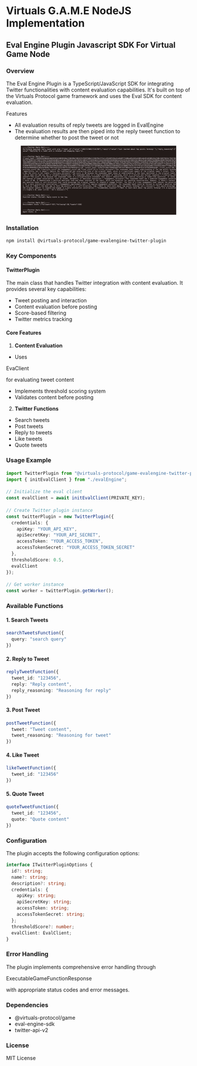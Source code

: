 # Virtuals G.A.M.E NodeJS Implementation

## Eval Engine Plugin Javascript SDK For Virtual Game Node

### Overview

The Eval Engine Plugin is a TypeScript/JavaScript SDK for integrating Twitter functionalities with content evaluation capabilities. It's built on top of the Virtuals Protocol game framework and uses the Eval SDK for content evaluation.



Features

* All evaluation results of reply tweets are logged in EvalEngine
* The evaluation results are then piped into the reply tweet function to determine whether to post the tweet or not

<figure><img src="../.gitbook/assets/image.png" alt=""><figcaption></figcaption></figure>





### Installation

```bash
npm install @virtuals-protocol/game-evalengine-twitter-plugin
```

### Key Components

#### TwitterPlugin

The main class that handles Twitter integration with content evaluation. It provides several key capabilities:

* Tweet posting and interaction
* Content evaluation before posting
* Score-based filtering
* Twitter metrics tracking

#### Core Features

1. **Content Evaluation**

* Uses

EvaClient

for evaluating tweet content

* Implements threshold scoring system
* Validates content before posting

2. **Twitter Functions**

* Search tweets
* Post tweets
* Reply to tweets
* Like tweets
* Quote tweets

### Usage Example

```typescript
import TwitterPlugin from "@virtuals-protocol/game-evalengine-twitter-plugin";
import { initEvalClient } from "./evalEngine";

// Initialize the eval client
const evalClient = await initEvalClient(PRIVATE_KEY);

// Create Twitter plugin instance
const twitterPlugin = new TwitterPlugin({
  credentials: {
    apiKey: "YOUR_API_KEY",
    apiSecretKey: "YOUR_API_SECRET",
    accessToken: "YOUR_ACCESS_TOKEN", 
    accessTokenSecret: "YOUR_ACCESS_TOKEN_SECRET"
  },
  thresholdScore: 0.5,
  evalClient
});

// Get worker instance
const worker = twitterPlugin.getWorker();
```

### Available Functions

#### 1. Search Tweets

```typescript
searchTweetsFunction({
  query: "search query"
})
```

#### 2. Reply to Tweet

```typescript
replyTweetFunction({
  tweet_id: "123456",
  reply: "Reply content",
  reply_reasoning: "Reasoning for reply"
})
```

#### 3. Post Tweet

```typescript
postTweetFunction({
  tweet: "Tweet content",
  tweet_reasoning: "Reasoning for tweet"
})
```

#### 4. Like Tweet

```typescript
likeTweetFunction({
  tweet_id: "123456"  
})
```

#### 5. Quote Tweet

```typescript
quoteTweetFunction({
  tweet_id: "123456",
  quote: "Quote content"
})
```

### Configuration

The plugin accepts the following configuration options:

```typescript
interface ITwitterPluginOptions {
  id?: string;
  name?: string; 
  description?: string;
  credentials: {
    apiKey: string;
    apiSecretKey: string;
    accessToken: string;
    accessTokenSecret: string;
  };
  thresholdScore?: number;
  evalClient: EvalClient;
}
```

### Error Handling

The plugin implements comprehensive error handling through

ExecutableGameFunctionResponse

with appropriate status codes and error messages.

### Dependencies

* @virtuals-protocol/game
* eval-engine-sdk
* twitter-api-v2

### License

MIT License
